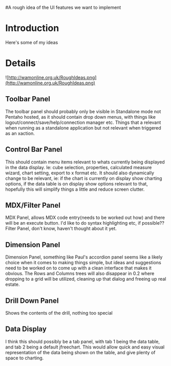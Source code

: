 #A rough idea of the UI features we want to implement

# Introduction #

Here's some of my ideas


# Details #

![http://wamonline.org.uk/RoughIdeas.png](http://wamonline.org.uk/RoughIdeas.png)


## Toolbar Panel ##
The toolbar panel should probably only be visible in Standalone mode not Pentaho hosted, as it should contain drop down menus, with things like logout/connect/save/help/connection manager etc. Things that a relevant when running as a standalone application but not relevant when triggered as an xaction.

## Control Bar Panel ##
This should contain menu items relevant to whats currently being displayed in the data display. Ie: cube selection, properties, calculated measure wizard, chart setting, export to x format etc. It should also dynamically change to be relevant, ie: if the chart is currently on display show charting options, if the data table is on display show options relevant to that, hopefully this will simplify things a little and reduce screen clutter.

## MDX/Filter Panel ##
MDX Panel, allows MDX code entry(needs to be worked out how) and there will be an execute button. I'd like to do syntax highlighting etc, if possible?? Filter Panel, don't know, haven't thought about it yet.

## Dimension Panel ##
Dimension Panel, something like Paul's accordion panel seems like a likely choice when it comes to making things simple, but ideas and suggestions need to be worked on to come up with a clean interface that makes it obvious. The Rows and Columns trees will also disappear in 0.2 where dropping to a grid will be utilized, cleaning up that dialog and freeing up real estate.

## Drill Down Panel ##
Shows the contents of the drill, nothing too special

## Data Display ##
I think this should possibly be a tab panel, with tab 1 being the data table, and tab 2 being a default jfreechart. This would allow quick and easy visual representation of the data being shown on the table, and give plenty of space to charting.